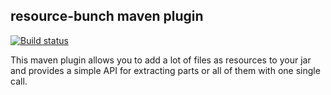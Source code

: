 ## resource-bunch maven plugin

[![Build status](https://travis-ci.org/miracelwhipp/resource-bunch.svg?branch=master)](https://travis-ci.org/miracelwhipp/resource-bunch)

This maven plugin allows you to add a lot of files as resources to your jar and provides a simple API for extracting parts or all of them with one single call.
